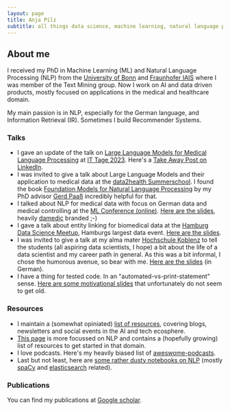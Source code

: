 ```yaml
---
layout: page
title: Anja Pilz
subtitle: all things data science, machine learning, natural language processing & digital health
---
```


## About me

I received my PhD in Machine Learning (ML) and Natural Language Processing (NLP) from the [University of Bonn](https://mlai.cs.uni-bonn.de/) and [Fraunhofer IAIS](https://www.iais.fraunhofer.de/en.html) where I was member of the Text Mining group. Now I work on AI and data driven products, mostly focused on applications in the medical and healthcare domain.

My main passion is in NLP, especially for the German language, and Information Retrieval (IR). Sometimes I build Recommender Systems.

### Talks

* I gave an update of the talk on [Large Language Models for Medical Language Processing](https://www.slideshare.net/AnjaPilz/konnen-large-language-models-helfen-meinen-patienten-zu-verstehen-d1b1) at [IT Tage 2023](https://www.ittage.informatik-aktuell.de/index.html). Here's a [Take Away Post on LinkedIn](https://www.linkedin.com/posts/damedic_chatgpt-nlp-ki-activity-7158049615135522818-CTE9). 
* I was invited to give a talk about Large Language Models and their application to medical data at the [data2health Summerschool](https://www.data2health.de/de/summerschool). I found the book [Foundation Models for Natural Language Processing](https://link.springer.com/book/10.1007/978-3-031-23190-2) by my PhD advisor [Gerd Paaß](https://www.linkedin.com/in/gerhard-paass-20061359/) incredibly helpful for that.
* I talked about NLP for medical data with focus on German data and medical controlling at the [ML Conference (online)](https://mlconference.ai/machine-learning-principles/natural-language-processing-for-medical-data/). [Here are the slides](https://www.slideshare.net/AnjaPilz/natural-language-processing-for-medical-data), heavily [damedic](https://www.damedic.ai/en/) branded ;-)
* I gave a talk about entity linking for biomedical data at the [Hamburg Data Science Meetup](https://www.meetup.com/de-DE/Hamburg-Data-Science-Meetup/), Hamburgs largest data event. [Here are the slides](https://www2.slideshare.net/AnjaPilz/biomedical-entity-linking-introduction-approaches-challenges).
* I was invited to give a talk at my alma mater [Hochschule Koblenz](https://www.hs-koblenz.de/rac/index/) to tell the students (all aspiring data scientists, I hope) a bit about the life of a data scientist and my career path in general. As this was a bit informal, I chose the humorous avenue, so bear with me. [Here are the slides](https://www.slideshare.net/AnjaPilz/a-career-path-in-data-science) (in German).  
* I have a thing for tested code. In an "automated-vs-print-statement" sense. [Here are some motivational slides](https://www.slideshare.net/AnjaPilz/a-case-for-automated-tests) that unfortunately do not seem to get old.

### Resources

* I maintain a (somewhat opiniated) [list of resources](resources/index.md), covering blogs, newsletters and social events in the AI and tech ecosphere.
* [This page](_posts/2020-08-27-getting-into-nlp.md) is more focussed on NLP and contains a (hopefully growing) list of resources to get started in that domain.
* I love podcasts. Here's my heavily biased list of [aweswome-podcasts](https://github.com/aplz/awesome-podcasts).
* Last but not least, here are [some rather dusty notebooks on NLP](https://github.com/aplz/nlp_notebooks) (mostly [spaCy](https://spacy.io/) and [elasticsearch](https://www.elastic.co/elasticsearch) related).

### Publications

You can find my publications at [Google scholar](https://scholar.google.de/citations?hl=de&user=vhQiCP8AAAAJ).
